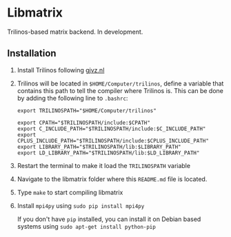 Libmatrix
=========

Trilinos-based matrix backend. In development.

## Installation ##

 1. Install Trilinos following [gjvz.nl](http://gjvz.nl/trilinos.html)
 2. Trilinos will be located in ``$HOME/Computer/trilinos``, define a
    variable that contains this path to tell the compiler where Trilinos
    is. This can be done by adding the following line to
    ``.bashrc``:

        export TRILINOSPATH="$HOME/Computer/trilinos"

        export CPATH="$TRILINOSPATH/include:$CPATH"
        export C_INCLUDE_PATH="$TRILINOSPATH/include:$C_INCLUDE_PATH"
        export CPLUS_INCLUDE_PATH="$TRILINOSPATH/include:$CPLUS_INCLUDE_PATH"
        export LIBRARY_PATH="$TRILINOSPATH/lib:$LIBRARY_PATH"
        export LD_LIBRARY_PATH="$TRILINOSPATH/lib:$LD_LIBRARY_PATH"

 3. Restart the terminal to make it load the ``TRILINOSPATH`` variable
 4. Navigate to the libmatrix folder where this ``README.md`` file is
    located.
 5. Type ``make`` to start compiling libmatrix
 6. Install ``mpi4py`` using ``sudo pip install mpi4py``

    If you don't have ``pip`` installed, you can install it on Debian
    based systems using ``sudo apt-get install python-pip``
